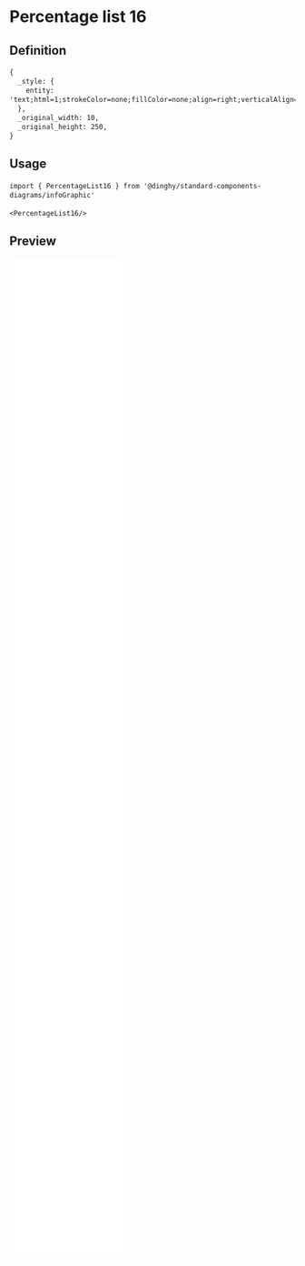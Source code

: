 # Percentage list 16

## Definition

```
{
  _style: { 
    entity: 'text;html=1;strokeColor=none;fillColor=none;align=right;verticalAlign=middle;whiteSpace=wrap;rounded=0;shadow=0;fontSize=18;spacingRight=10;',
  },
  _original_width: 10,
  _original_height: 250,
}
```

## Usage

```
import { PercentageList16 } from '@dinghy/standard-components-diagrams/infoGraphic'

<PercentageList16/>
```

## Preview

<img src="./percentage-list-16.png" width="200"/>
